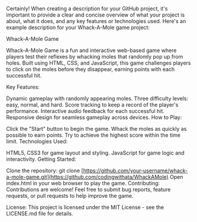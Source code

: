 
Certainly! When creating a description for your GitHub project, it's important to provide a clear and concise overview of what your project is about, what it does, and any key features or technologies used. Here's an example description for your Whack-A-Mole game project:

Whack-A-Mole Game

Whack-A-Mole Game is a fun and interactive web-based game where players test their reflexes by whacking moles that randomly pop up from holes. Built using HTML, CSS, and JavaScript, this game challenges players to click on the moles before they disappear, earning points with each successful hit.

Key Features:

Dynamic gameplay with randomly appearing moles.
Three difficulty levels: easy, normal, and hard.
Score tracking to keep a record of the player's performance.
Interactive audio feedback for each successful hit.
Responsive design for seamless gameplay across devices.
How to Play:

Click the "Start" button to begin the game.
Whack the moles as quickly as possible to earn points.
Try to achieve the highest score within the time limit.
Technologies Used:

HTML5, CSS3 for game layout and styling.
JavaScript for game logic and interactivity.
Getting Started:

Clone the repository: git clone [https://github.com/your-username/whack-a-mole-game.git](https://github.com/codingwithata/WhackAMole)
Open index.html in your web browser to play the game.
Contributing:
Contributions are welcome! Feel free to submit bug reports, feature requests, or pull requests to help improve the game.

License:
This project is licensed under the MIT License - see the LICENSE.md file for details.
